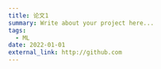 ```yaml
---
title: 论文1
summary: Write about your project here...
tags:
  - ML
date: 2022-01-01
external_link: http://github.com
---
```

